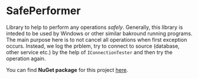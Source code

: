 ﻿# SafePerformer

Library to help to perform any operations *safely*. 
Generally, this library is inteded to be used by Windows or other similar bakround running programs. The main purpose here is to not cancel all operations when first exception occurs. Instead, we log the prblem, try to connect to source (database, other service etc.) by the help of `IConnectionTester` and then try the operation again.

You can find **NuGet package** for this project [here](https://www.nuget.org/).
